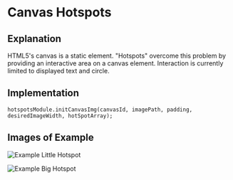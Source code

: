 # Canvas Hotspots

## Explanation

HTML5's canvas is a static element. "Hotspots" overcome this problem by providing an interactive area on a canvas element. Interaction is currently limited to displayed text and circle.

## Implementation

```hotspotsModule.initCanvasImg(canvasId, imagePath, padding, desiredImageWidth, hotSpotArray);```

## Images of Example

![Example Little Hotspot](/example/littleHotspot.PNG?raw=true "Example Little Hotspot")

![Example Big Hotspot](/example/bigHotspot.PNG?raw=true "Example Big Hotspot")